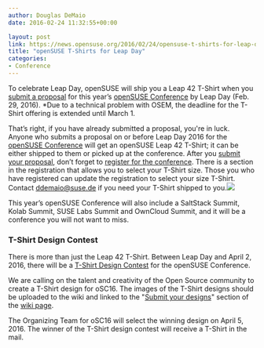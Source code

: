 ```yaml
---
author: Douglas DeMaio
date: 2016-02-24 11:32:55+00:00

layout: post
link: https://news.opensuse.org/2016/02/24/opensuse-t-shirts-for-leap-day/
title: "openSUSE T-Shirts for Leap Day"
categories:
- Conference
---
```

To celebrate Leap Day, openSUSE will ship you a Leap 42 T-Shirt when you [submit a proposal](http://bit.ly/1o1Nn7I) for this year’s [openSUSE Conference](http://bit.ly/1ZPVpSn) by Leap Day (Feb. 29, 2016). *Due to a technical problem with OSEM, the deadline for the T-Shirt offering is extended until March 1.

That’s right, if you have already submitted a proposal, you're in luck. Anyone who submits a proposal on or before Leap Day 2016 for the [openSUSE Conference](http://bit.ly/1ZPVpSn) will get an openSUSE Leap 42 T-Shirt; it can be either shipped to them or picked up at the conference. After you [submit your proposal](http://bit.ly/1o1Nn7I), don’t forget to [register for the conference](https://events.opensuse.org/conference/oSC16/register). There is a section in the registration that allows you to select your T-Shirt size. Those you who have registered can update the registration to select your size T-Shirt. Contact [ddemaio@suse.de](mailto:ddemaio@suse.de) if you need your T-Shirt shipped to you.![]( https://pbs.twimg.com/media/CZ-UpArWkAETCDH.jpg)

This year’s openSUSE Conference will also include a SaltStack Summit, Kolab Summit, SUSE Labs Summit and OwnCloud Summit, and it will be a conference you will not want to miss.


### T-Shirt Design Contest


There is more than just the Leap 42 T-Shirt. Between Leap Day and April 2, 2016, there will be a [T-Shirt Design Contest](http://bit.ly/20Prrt0) for the openSUSE Conference.

We are calling on the talent and creativity of the Open Source community to create a T-Shirt design for oSC16. The images of the T-Shirt designs should be uploaded to the wiki and linked to the "[Submit your designs](https://en.opensuse.org/OSC16tshirtcontests#Designs)" section of the [wiki page](https://en.opensuse.org/OSC16tshirtcontests).

The Organizing Team for oSC16 will select the winning design on April 5, 2016. The winner of the T-Shirt design contest will receive a T-Shirt in the mail.		
